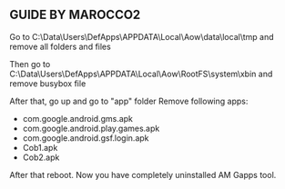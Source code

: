 ## GUIDE BY MAROCCO2

Go to C:\Data\Users\DefApps\APPDATA\Local\Aow\data\local\tmp and remove all folders and files


Then go to C:\Data\Users\DefApps\APPDATA\Local\Aow\RootFS\system\xbin and remove busybox file

After that, go up and go to "app" folder
Remove following apps:

* com.google.android.gms.apk
* com.google.android.play.games.apk
* com.google.android.gsf.login.apk
* Cob1.apk
* Cob2.apk

After that reboot.
Now you have completely uninstalled AM Gapps tool.
